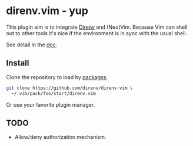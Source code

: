 direnv.vim - yup
================

This plugin aim is to integrate [Direnv][direnv] and (Neo)Vim. Because Vim can
shell out to other tools it's nice if the environment is in sync with the usual
shell.

See detail in the [doc][].

Install
-------

Clone the repository to load by [packages][].

```sh
git clone https://github.com/direnv/direnv.vim \
  ~/.vim/pack/foo/start/direnv.vim
```

Or use your favorite plugin manager.

TODO
----

- Allow/deny authorization mechanism.

[direnv]: https://direnv.net
[packages]: https://vimhelp.org/repeat.txt.html#packages
[doc]: https://github.com/direnv/direnv.vim/blob/master/doc/direnv.txt
